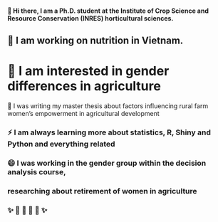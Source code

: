 
#### 👋 Hi there, I am a Ph.D. student at the Institute of Crop Science and Resource Conservation (INRES) horticultural sciences. 
##  🔭 I am working on nutrition in Vietnam.
#  🚜 I am interested in gender differences in agriculture
  🌱 I was writing my master thesis about factors influencing rural farm women’s empowerment in agricultural development 
###  ⚡ I am always learning more about statistics, R, Shiny and Python and everything related
###  😄 I was working in the gender group within the decision analysis course, 
###     researching about retirement of women in agriculture 
###  ✨ 🚜 🚜 🚜 🚜  ✨

<!--
**AlexandraKrause/AlexandraKrause** is a ✨ _special_ ✨ repository because its `README.md` (this file) appears on your GitHub profile.

Here are some ideas to get you started:


- 👯 I’m looking to collaborate on ...
- 🤔 I’m looking for help with ...
- 💬 Ask me about ...
- 📫 How to reach me: ...
- 😄 Pronouns: ...
- ⚡ Fun fact: ...
-->
